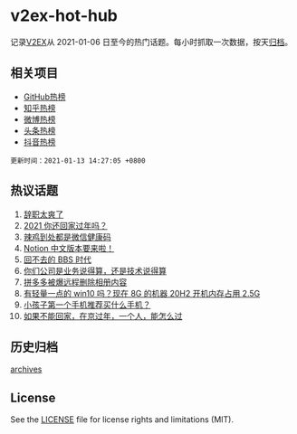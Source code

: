 # v2ex-hot-hub

 记录[V2EX](https://www.v2ex.com/)从 2021-01-06 日至今的热门话题。每小时抓取一次数据，按天[归档](archives)。
 
 ## 相关项目

- [GitHub热榜](https://github.com/lonnyzhang423/github-hot-hub)
- [知乎热榜](https://github.com/lonnyzhang423/zhihu-hot-hub)
- [微博热榜](https://github.com/lonnyzhang423/weibo-hot-hub)
- [头条热榜](https://github.com/lonnyzhang423/toutiao-hot-hub)
- [抖音热榜](https://github.com/lonnyzhang423/douyin-hot-hub)


 `更新时间：2021-01-13 14:27:05 +0800`

## 热议话题

1. [辞职太爽了](https://www.v2ex.com/t/744290)
1. [2021 你还回家过年吗？](https://www.v2ex.com/t/744401)
1. [辣鸡到处都是微信健康码](https://www.v2ex.com/t/744459)
1. [Notion 中文版本要来啦！](https://www.v2ex.com/t/744395)
1. [回不去的 BBS 时代](https://www.v2ex.com/t/744338)
1. [你们公司是业务说得算，还是技术说得算](https://www.v2ex.com/t/744478)
1. [拼多多被爆远程删除相册内容](https://www.v2ex.com/t/744281)
1. [有轻量一点的 win10 吗？现在 8G 的机器 20H2 开机内存占用 2.5G](https://www.v2ex.com/t/744420)
1. [小孩子第一个手机推荐买什么手机？](https://www.v2ex.com/t/744518)
1. [如果不能回家，在京过年，一个人，能怎么过](https://www.v2ex.com/t/744237)

## 历史归档

[archives](archives)

## License

See the [LICENSE](LICENSE) file for license rights and limitations (MIT).
